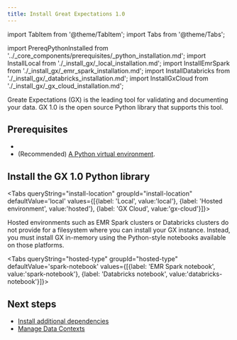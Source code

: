 ```yaml
---
title: Install Great Expectations 1.0
---
```

import TabItem from '@theme/TabItem';
import Tabs from '@theme/Tabs';

import PrereqPythonInstalled from '../_core_components/prerequisites/_python_installation.md';
import InstallLocal from './_install_gx/_local_installation.md';
import InstallEmrSpark from './_install_gx/_emr_spark_installation.md';
import InstallDatabricks from './_install_gx/_databricks_installation.md';
import InstallGxCloud from './_install_gx/_gx_cloud_installation.md';

Greate Expectations (GX) is the leading tool for validating and documenting your data. GX 1.0 is the open source Python library that supports this tool.

## Prerequisites

- <PrereqPythonInstalled/>
- (Recommended) [A Python virtual environment](/docs/core/installation_and_setup/set_up_a_python_environment.md#optional-create-a-virtual-environment).

## Install the GX 1.0 Python library

<Tabs queryString="install-location" groupId="install-location" defaultValue='local' values={[{label: 'Local', value:'local'}, {label: 'Hosted environment', value:'hosted'}, {label: 'GX Cloud', value:'gx-cloud'}]}>

  <TabItem value="local" label="Local">
<InstallLocal/>
  </TabItem>


  <TabItem value="hosted" label="Hosted">

Hosted environments such as EMR Spark clusters or Databricks clusters do not provide for a filesystem where you can install your GX instance.  Instead, you must install GX in-memory using the Python-style notebooks available on those platforms.

<Tabs queryString="hosted-type" groupId="hosted-type" defaultValue='spark-notebook' values={[{label: 'EMR Spark notebook', value:'spark-notebook'}, {label: 'Databricks notebook', value:'databricks-notebook'}]}>

  <TabItem value="spark-notebook">
<InstallEmrSpark/>
  </TabItem>

  <TabItem value="databricks-notebook">
<InstallDatabricks/>
  </TabItem>

</Tabs>

  </TabItem>

  <TabItem value="gx-cloud" label="GX Cloud">
<InstallGxCloud/>
  </TabItem>

</Tabs>


## Next steps
- [Install additional dependencies](/core/installation_and_setup/additional_dependencies/additional_dependencies.md)
- [Manage Data Contexts](/core/installation_and_setup/manage_data_contexts.md)
